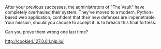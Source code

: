 After your previous successes, the administrators of "The Vault" have completely overhauled their system. They've moved to a modern, Python-based web application, confident that their new defenses are impenetrable. Your mission, should you choose to accept it, is to breach this final fortress.

Can you prove them wrong one last time?

http://cookie4.127.0.0.1.nip.io/
